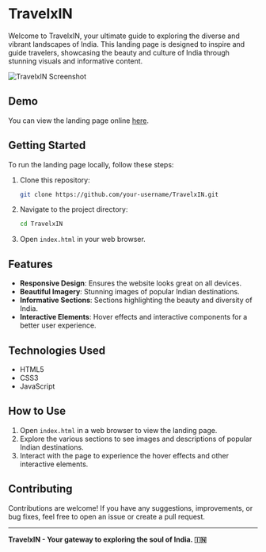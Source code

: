 # TravelxIN

Welcome to TravelxIN, your ultimate guide to exploring the diverse and vibrant landscapes of India. This landing page is designed to inspire and guide travelers, showcasing the beauty and culture of India through stunning visuals and informative content.

![TravelxIN Screenshot](Screenshoot.png)

## Demo

You can view the landing page online [here](https://your-live-demo-link.com).

## Getting Started

To run the landing page locally, follow these steps:

1. Clone this repository:
    ```bash
    git clone https://github.com/your-username/TravelxIN.git
    ```

2. Navigate to the project directory:
    ```bash
    cd TravelxIN
    ```

3. Open `index.html` in your web browser.

## Features

- **Responsive Design**: Ensures the website looks great on all devices.
- **Beautiful Imagery**: Stunning images of popular Indian destinations.
- **Informative Sections**: Sections highlighting the beauty and diversity of India.
- **Interactive Elements**: Hover effects and interactive components for a better user experience.

## Technologies Used

- HTML5
- CSS3
- JavaScript

## How to Use

1. Open `index.html` in a web browser to view the landing page.
2. Explore the various sections to see images and descriptions of popular Indian destinations.
3. Interact with the page to experience the hover effects and other interactive elements.

## Contributing

Contributions are welcome! If you have any suggestions, improvements, or bug fixes, feel free to open an issue or create a pull request.

---

**TravelxIN - Your gateway to exploring the soul of India. 🇮🇳**
